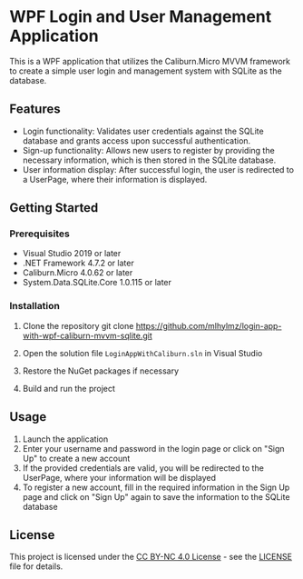 # WPF Login and User Management Application

This is a WPF application that utilizes the Caliburn.Micro MVVM framework to create a simple user login and management system with SQLite as the database.

## Features

- Login functionality: Validates user credentials against the SQLite database and grants access upon successful authentication.
- Sign-up functionality: Allows new users to register by providing the necessary information, which is then stored in the SQLite database.
- User information display: After successful login, the user is redirected to a UserPage, where their information is displayed.

## Getting Started

### Prerequisites

- Visual Studio 2019 or later
- .NET Framework 4.7.2 or later
- Caliburn.Micro 4.0.62 or later
- System.Data.SQLite.Core 1.0.115 or later

### Installation

1. Clone the repository
git clone https://github.com/mlhylmz/login-app-with-wpf-caliburn-mvvm-sqlite.git

2. Open the solution file `LoginAppWithCaliburn.sln` in Visual Studio

3. Restore the NuGet packages if necessary

4. Build and run the project

## Usage

1. Launch the application
2. Enter your username and password in the login page or click on "Sign Up" to create a new account
3. If the provided credentials are valid, you will be redirected to the UserPage, where your information will be displayed
4. To register a new account, fill in the required information in the Sign Up page and click on "Sign Up" again to save the information to the SQLite database

## License

This project is licensed under the [CC BY-NC 4.0 License](LICENSE) - see the [LICENSE](LICENSE) file for details.
